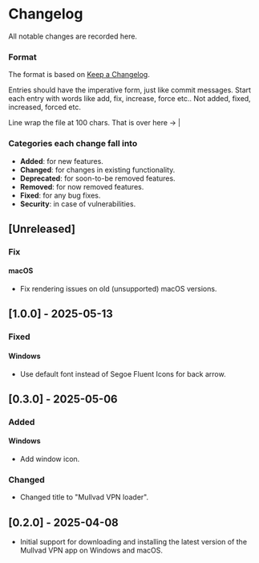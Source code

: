 # Changelog
All notable changes are recorded here.

### Format

The format is based on [Keep a Changelog](http://keepachangelog.com/en/1.0.0/).

Entries should have the imperative form, just like commit messages. Start each entry with words like
add, fix, increase, force etc.. Not added, fixed, increased, forced etc.

Line wrap the file at 100 chars.                                              That is over here -> |

### Categories each change fall into

* **Added**: for new features.
* **Changed**: for changes in existing functionality.
* **Deprecated**: for soon-to-be removed features.
* **Removed**: for now removed features.
* **Fixed**: for any bug fixes.
* **Security**: in case of vulnerabilities.

## [Unreleased]
### Fix
#### macOS
- Fix rendering issues on old (unsupported) macOS versions.


## [1.0.0] - 2025-05-13
### Fixed
#### Windows
- Use default font instead of Segoe Fluent Icons for back arrow.


## [0.3.0] - 2025-05-06
### Added
#### Windows
- Add window icon.

### Changed
- Changed title to "Mullvad VPN loader".


## [0.2.0] - 2025-04-08
- Initial support for downloading and installing the latest version of the Mullvad VPN app on
  Windows and macOS.
